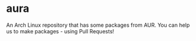 # aura
An Arch Linux repository that has some packages from AUR. You can help us to make packages - using Pull Requests!
